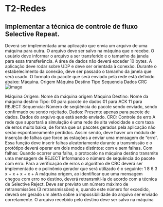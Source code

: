 # T2-Redes

## Implementar a técnica de controle de fluxo Selective Repeat.
Deverá ser implementada uma aplicação que envia um arquivo de uma máquina para outra. O
arquivo deve ser salvo na máquina que o recebe. O usuário deve informar o arquivo a ser
transferido e o tamanho da janela para essa transferência. A área de dados não deverá exceder
10 bytes.
A aplicação deve rodar sobre UDP e deve ser orientada à conexão. Durante o estabelecimento
da conexão, deve ser passado o tamanho da janela que será usado.
O formato do pacote que será enviado pela rede está definido abaixo:
Máquina. Origem Máquina Destino Tipo Sequencia Dados CRC
![image](https://user-images.githubusercontent.com/53906470/172057045-62426e03-0f5c-427e-a88f-0d967e8c8388.png)

Máquina Origem: Nome da máquina origem
Máquina Destino: Nome da máquina destino
Tipo: 00 para pacote de dados
 01 para ACK
 11 para REJECT
Sequencia: Número de seqüência do pacote sendo enviado, sendo confirmado ou sendo rejeitado.
Dados: Presente apenas para pacote de dados. Dados do arquivo que está sendo enviado.
CRC: Controle de erro
A rede que suportará a simulação é uma rede de alta velocidade e com taxa de erros muito
baixa, de forma que os pacotes gerados pela aplicação não serão espontaneamente perdidos.
Assim sendo, deve haver um módulo de inserção de falhas que force as estações a enviar uma
mensagem de “erro”. Essa função deve inserir falhas aleatoriamente durante a transmissão e o
protótipo deverá operar em dois modos distintos: com e sem falhas.
Com falhas: Quando ocorrer uma falha, o protocolo na máquina destino transmite uma
mensagem de REJECT informando o número de sequência do pacote com erro.
Para a verificação de erros o algoritmo de CRC deverá ser implementado e o polinômio gerador
que será utilizado é o seguinte:
1
8 6 3
x + x + x + x +
A máquina origem, ao identificar que uma mensagem chegou com erro no destino, deverá
retransmiti-la de acordo com a técnica de Selective Reject. Deve ser previsto um número
máximo de retransmissões (3 retransmissões) e, quando este número for excedido, deverá ser
gerado um alerta sobre a impossibilidade do arquivo ser enviado corretamente.
O arquivo recebido pelo destino deve ser salvo na máquina
